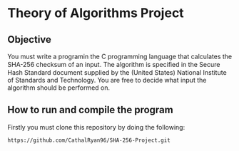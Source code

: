 # Theory of Algorithms Project

## Objective
You must write a programin the C programming language that calculates the SHA-256 checksum of an input. The algorithm is speciﬁed in the Secure Hash Standard document supplied by the (United States) National Institute of Standards and Technology. You are free to decide what input the algorithm should be performed on.

## How to run and compile the program
Firstly you must clone this repository by doing the following:
```
https://github.com/CathalRyan96/SHA-256-Project.git
```

